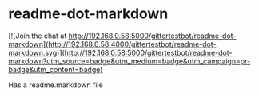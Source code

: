 readme-dot-markdown
===================

[![Join the chat at http://192.168.0.58:5000/gittertestbot/readme-dot-markdown](http://192.168.0.58:4000/gittertestbot/readme-dot-markdown.svg)](http://192.168.0.58:5000/gittertestbot/readme-dot-markdown?utm_source=badge&utm_medium=badge&utm_campaign=pr-badge&utm_content=badge)

Has a readme.markdown file
